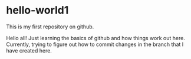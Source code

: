 # hello-world1
This is my first repository on github. 

Hello all! Just learning the basics of github and how things work out here. Currently, trying to figure out how to commit changes in the branch that
I have created here. 
